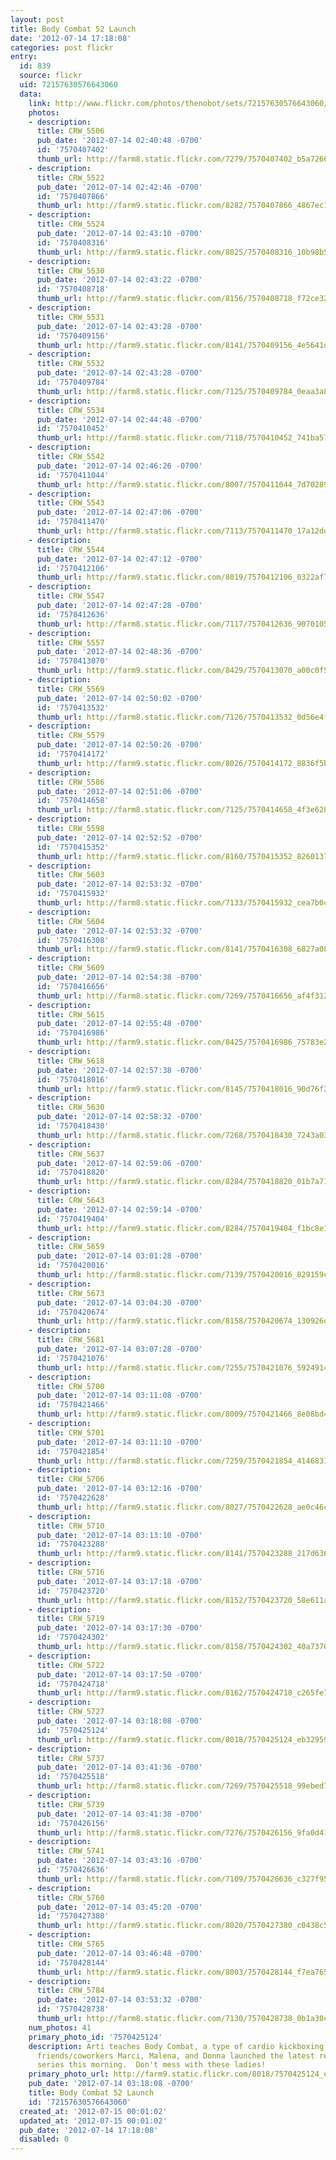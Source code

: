 ```yaml
---
layout: post
title: Body Combat 52 Launch
date: '2012-07-14 17:18:08'
categories: post flickr
entry:
  id: 839
  source: flickr
  uid: 72157630576643060
  data:
    link: http://www.flickr.com/photos/thenobot/sets/72157630576643060/
    photos:
    - description: 
      title: CRW_5506
      pub_date: '2012-07-14 02:40:48 -0700'
      id: '7570407402'
      thumb_url: http://farm8.static.flickr.com/7279/7570407402_b5a726627d_s.jpg
    - description: 
      title: CRW_5522
      pub_date: '2012-07-14 02:42:46 -0700'
      id: '7570407866'
      thumb_url: http://farm9.static.flickr.com/8282/7570407866_4867ec1ca4_s.jpg
    - description: 
      title: CRW_5524
      pub_date: '2012-07-14 02:43:10 -0700'
      id: '7570408316'
      thumb_url: http://farm9.static.flickr.com/8025/7570408316_10b98b5ae8_s.jpg
    - description: 
      title: CRW_5530
      pub_date: '2012-07-14 02:43:22 -0700'
      id: '7570408718'
      thumb_url: http://farm9.static.flickr.com/8156/7570408718_f72ce32233_s.jpg
    - description: 
      title: CRW_5531
      pub_date: '2012-07-14 02:43:28 -0700'
      id: '7570409156'
      thumb_url: http://farm9.static.flickr.com/8141/7570409156_4e5641d42f_s.jpg
    - description: 
      title: CRW_5532
      pub_date: '2012-07-14 02:43:28 -0700'
      id: '7570409784'
      thumb_url: http://farm8.static.flickr.com/7125/7570409784_0eaa3a89e1_s.jpg
    - description: 
      title: CRW_5534
      pub_date: '2012-07-14 02:44:48 -0700'
      id: '7570410452'
      thumb_url: http://farm8.static.flickr.com/7118/7570410452_741ba57897_s.jpg
    - description: 
      title: CRW_5542
      pub_date: '2012-07-14 02:46:26 -0700'
      id: '7570411044'
      thumb_url: http://farm9.static.flickr.com/8007/7570411044_7d70289fe6_s.jpg
    - description: 
      title: CRW_5543
      pub_date: '2012-07-14 02:47:06 -0700'
      id: '7570411470'
      thumb_url: http://farm8.static.flickr.com/7113/7570411470_17a12dd76e_s.jpg
    - description: 
      title: CRW_5544
      pub_date: '2012-07-14 02:47:12 -0700'
      id: '7570412106'
      thumb_url: http://farm9.static.flickr.com/8019/7570412106_0322af7bd2_s.jpg
    - description: 
      title: CRW_5547
      pub_date: '2012-07-14 02:47:28 -0700'
      id: '7570412636'
      thumb_url: http://farm8.static.flickr.com/7117/7570412636_9070105bc2_s.jpg
    - description: 
      title: CRW_5557
      pub_date: '2012-07-14 02:48:36 -0700'
      id: '7570413070'
      thumb_url: http://farm9.static.flickr.com/8429/7570413070_a00c0f5385_s.jpg
    - description: 
      title: CRW_5569
      pub_date: '2012-07-14 02:50:02 -0700'
      id: '7570413532'
      thumb_url: http://farm8.static.flickr.com/7126/7570413532_0d56e4f11b_s.jpg
    - description: 
      title: CRW_5579
      pub_date: '2012-07-14 02:50:26 -0700'
      id: '7570414172'
      thumb_url: http://farm9.static.flickr.com/8026/7570414172_8836f5bfd6_s.jpg
    - description: 
      title: CRW_5586
      pub_date: '2012-07-14 02:51:06 -0700'
      id: '7570414658'
      thumb_url: http://farm8.static.flickr.com/7125/7570414658_4f3e62885b_s.jpg
    - description: 
      title: CRW_5598
      pub_date: '2012-07-14 02:52:52 -0700'
      id: '7570415352'
      thumb_url: http://farm9.static.flickr.com/8160/7570415352_8260137a1c_s.jpg
    - description: 
      title: CRW_5603
      pub_date: '2012-07-14 02:53:32 -0700'
      id: '7570415932'
      thumb_url: http://farm8.static.flickr.com/7133/7570415932_cea7b0c005_s.jpg
    - description: 
      title: CRW_5604
      pub_date: '2012-07-14 02:53:32 -0700'
      id: '7570416308'
      thumb_url: http://farm9.static.flickr.com/8141/7570416308_6827a08ca7_s.jpg
    - description: 
      title: CRW_5609
      pub_date: '2012-07-14 02:54:38 -0700'
      id: '7570416656'
      thumb_url: http://farm8.static.flickr.com/7269/7570416656_af4f312ac9_s.jpg
    - description: 
      title: CRW_5615
      pub_date: '2012-07-14 02:55:48 -0700'
      id: '7570416986'
      thumb_url: http://farm9.static.flickr.com/8425/7570416986_75783e2b8e_s.jpg
    - description: 
      title: CRW_5618
      pub_date: '2012-07-14 02:57:38 -0700'
      id: '7570418016'
      thumb_url: http://farm9.static.flickr.com/8145/7570418016_90d76f2bc0_s.jpg
    - description: 
      title: CRW_5630
      pub_date: '2012-07-14 02:58:32 -0700'
      id: '7570418430'
      thumb_url: http://farm8.static.flickr.com/7268/7570418430_7243a03ee5_s.jpg
    - description: 
      title: CRW_5637
      pub_date: '2012-07-14 02:59:06 -0700'
      id: '7570418820'
      thumb_url: http://farm9.static.flickr.com/8284/7570418820_01b7a71f87_s.jpg
    - description: 
      title: CRW_5643
      pub_date: '2012-07-14 02:59:14 -0700'
      id: '7570419404'
      thumb_url: http://farm9.static.flickr.com/8284/7570419404_f1bc8e1577_s.jpg
    - description: 
      title: CRW_5659
      pub_date: '2012-07-14 03:01:28 -0700'
      id: '7570420016'
      thumb_url: http://farm8.static.flickr.com/7139/7570420016_829159c31a_s.jpg
    - description: 
      title: CRW_5673
      pub_date: '2012-07-14 03:04:30 -0700'
      id: '7570420674'
      thumb_url: http://farm9.static.flickr.com/8158/7570420674_130926dc7e_s.jpg
    - description: 
      title: CRW_5681
      pub_date: '2012-07-14 03:07:28 -0700'
      id: '7570421076'
      thumb_url: http://farm8.static.flickr.com/7255/7570421076_59249148c4_s.jpg
    - description: 
      title: CRW_5700
      pub_date: '2012-07-14 03:11:08 -0700'
      id: '7570421466'
      thumb_url: http://farm9.static.flickr.com/8009/7570421466_8e08bd4e4f_s.jpg
    - description: 
      title: CRW_5701
      pub_date: '2012-07-14 03:11:10 -0700'
      id: '7570421854'
      thumb_url: http://farm8.static.flickr.com/7259/7570421854_4146831de4_s.jpg
    - description: 
      title: CRW_5706
      pub_date: '2012-07-14 03:12:16 -0700'
      id: '7570422628'
      thumb_url: http://farm9.static.flickr.com/8027/7570422628_ae0c46c2d9_s.jpg
    - description: 
      title: CRW_5710
      pub_date: '2012-07-14 03:13:10 -0700'
      id: '7570423288'
      thumb_url: http://farm9.static.flickr.com/8141/7570423288_217d636f10_s.jpg
    - description: 
      title: CRW_5716
      pub_date: '2012-07-14 03:17:18 -0700'
      id: '7570423720'
      thumb_url: http://farm9.static.flickr.com/8152/7570423720_58e611a979_s.jpg
    - description: 
      title: CRW_5719
      pub_date: '2012-07-14 03:17:30 -0700'
      id: '7570424302'
      thumb_url: http://farm9.static.flickr.com/8158/7570424302_40a73704a4_s.jpg
    - description: 
      title: CRW_5722
      pub_date: '2012-07-14 03:17:50 -0700'
      id: '7570424718'
      thumb_url: http://farm9.static.flickr.com/8162/7570424718_c265fe7f8e_s.jpg
    - description: 
      title: CRW_5727
      pub_date: '2012-07-14 03:18:08 -0700'
      id: '7570425124'
      thumb_url: http://farm9.static.flickr.com/8018/7570425124_eb3295998c_s.jpg
    - description: 
      title: CRW_5737
      pub_date: '2012-07-14 03:41:36 -0700'
      id: '7570425518'
      thumb_url: http://farm8.static.flickr.com/7269/7570425518_99ebed79ca_s.jpg
    - description: 
      title: CRW_5739
      pub_date: '2012-07-14 03:41:38 -0700'
      id: '7570426156'
      thumb_url: http://farm8.static.flickr.com/7276/7570426156_9fa0d410ee_s.jpg
    - description: 
      title: CRW_5741
      pub_date: '2012-07-14 03:43:16 -0700'
      id: '7570426636'
      thumb_url: http://farm8.static.flickr.com/7109/7570426636_c327f95d19_s.jpg
    - description: 
      title: CRW_5760
      pub_date: '2012-07-14 03:45:20 -0700'
      id: '7570427380'
      thumb_url: http://farm9.static.flickr.com/8020/7570427380_c0438c517c_s.jpg
    - description: 
      title: CRW_5765
      pub_date: '2012-07-14 03:46:48 -0700'
      id: '7570428144'
      thumb_url: http://farm9.static.flickr.com/8003/7570428144_f7ea765a8b_s.jpg
    - description: 
      title: CRW_5784
      pub_date: '2012-07-14 03:53:32 -0700'
      id: '7570428738'
      thumb_url: http://farm8.static.flickr.com/7130/7570428738_0b1a30cf5b_s.jpg
    num_photos: 41
    primary_photo_id: '7570425124'
    description: Arti teaches Body Combat, a type of cardio kickboxing.  Her and her
      friends/coworkers Marci, Malena, and Donna launched the latest release of the
      series this morning.  Don't mess with these ladies!
    primary_photo_url: http://farm9.static.flickr.com/8018/7570425124_eb3295998c_m.jpg
    pub_date: '2012-07-14 03:18:08 -0700'
    title: Body Combat 52 Launch
    id: '72157630576643060'
  created_at: '2012-07-15 00:01:02'
  updated_at: '2012-07-15 00:01:02'
  pub_date: '2012-07-14 17:18:08'
  disabled: 0
---
```

